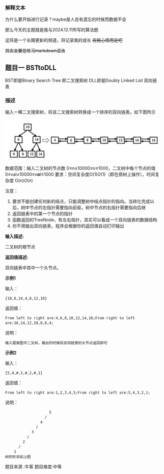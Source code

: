 ### 解释文本

为什么要开始进行记录？maybe是人总有遗忘的时候而数据不会

那么今天的主题就是我与2024.12.11所写的算法题

这将是一个长期更新的频道，将记录我的成长 ~~视我心情而定吧~~

~~其实主要是练习markdown语法~~



## 题目一 BSTtoDLL

BST即是Binary Search Tree 即二叉搜索树
DLL即是Doubly Linked List 双向链表

### 描述

输入一棵二叉搜索树，将该二叉搜索树转换成一个排序的双向链表。如下图所示

![image-20241211210448364](img/1.png)

数据范围：输入二叉树的节点数 0≤n≤10000≤*n*≤1000，二叉树中每个节点的值 0≤val≤10000≤*v**a**l*≤1000
要求：空间复杂度O(1)*O*(1)（即在原树上操作），时间复杂度 O(n)*O*(*n*)

注意：

1. 要求不能创建任何新的结点，只能调整树中结点指针的指向。当转化完成以后，树中节点的左指针需要指向前驱，树中节点的右指针需要指向后继
2. 返回链表中的第一个节点的指针
3. 函数返回的TreeNode，有左右指针，其实可以看成一个双向链表的数据结构
4. 你不用输出双向链表，程序会根据你的返回值自动打印输出

**输入描述:**

二叉树的根节点

**返回值描述:**

双向链表中其中一个头节点。

**示例1**

输入：

```
{10,6,14,4,8,12,16}
```

返回值：

```
From left to right are:4,6,8,10,12,14,16;From right to left are:16,14,12,10,8,6,4;
```

说明：

```'''
输入题面图中二叉树，输出的时候将双向链表的头节点返回即可
```

**示例2**

输入：

```
{5,4,#,3,#,2,#,1}
```

返回值：

```
From left to right are:1,2,3,4,5;From right to left are:5,4,3,2,1;
```

说明：

```
                    5
                  /
                4
              /
            3
          /
        2
      /
    1
树的形状如上图       
```

题目来源 :牛客 题目难度:中等